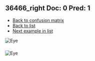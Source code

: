 ## 36466_right Doc: 0 Pred: 1
- [Back to confusion matrix](https://github.com/juliandewit/kaggle_retinopathy/blob/master/matrix.md)
- [Back to list](https://github.com/juliandewit/kaggle_retinopathy/blob/master/lists/01/list.md)
- [Next example in list](https://github.com/juliandewit/kaggle_retinopathy/blob/master/lists/01/36/36467_left.md)

![Eye](https://retinopaty.blob.core.windows.net/size1024/36466_right_0.jpeg)

### 

![Eye]()
